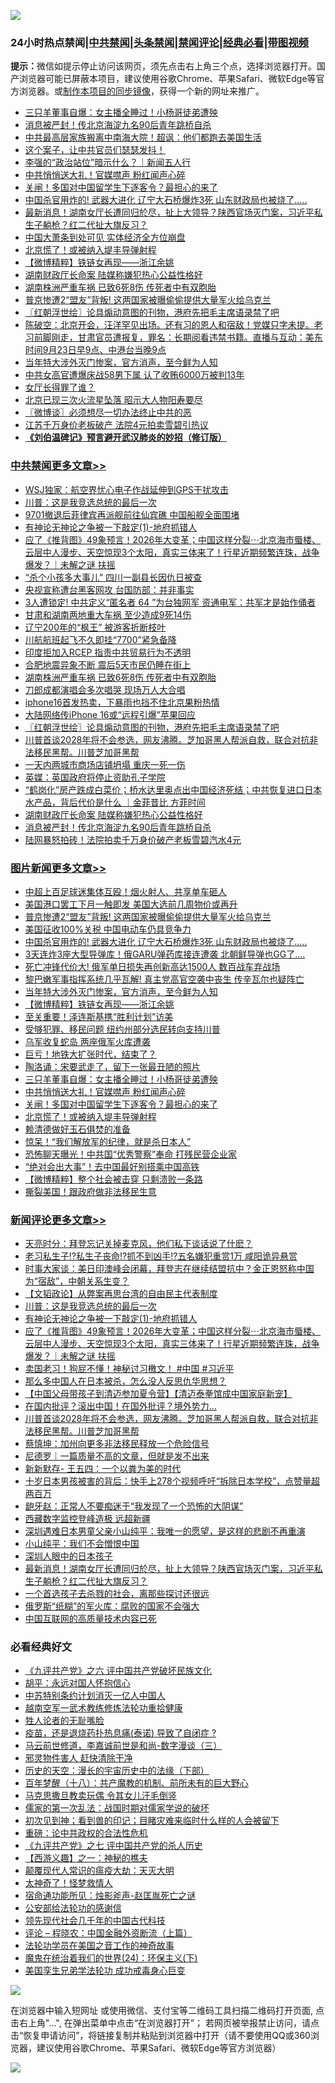 ![](https://raw.githubusercontent.com/jsvpn/jsproxy/dev/64photo/fqnews-qr.jpg)

<div id="tt">
<h3>24小时热点禁闻|<a href="#%E4%B8%AD%E5%85%B1%E7%A6%81%E9%97%BB%E6%9B%B4%E5%A4%9A%E6%96%87%E7%AB%A0">中共禁闻</a>|<a href="#%E5%9B%BE%E7%89%87%E6%96%B0%E9%97%BB%E6%9B%B4%E5%A4%9A%E6%96%87%E7%AB%A0">头条禁闻</a>|<a href="#%E6%96%B0%E9%97%BB%E8%AF%84%E8%AE%BA%E6%9B%B4%E5%A4%9A%E6%96%87%E7%AB%A0">禁闻评论|<a href="#%E5%BF%85%E7%9C%8B%E7%BB%8F%E5%85%B8%E5%A5%BD%E6%96%87">经典必看</a>|<a href="https://696153.xyz/3" target="_blank">带图视频</a></h3>
<div><b>提示：</b>微信如提示停止访问该网页，须先点击右上角三个点，选择浏览器打开。国产浏览器可能已屏蔽本项目，建议使用谷歌Chrome、苹果Safari、微软Edge等官方浏览器。或<a href="%E5%88%B6%E4%BD%9Cgit%E7%A6%81%E9%97%BB%E9%95%9C%E5%83%8F.md">制作本项目的同步镜像</a>，获得一个新的网址来推广。</div>
<ul>

<li><a href="/topimagenews/20240923/2092345.md">三只羊董事自爆：女主播全睡过！小杨哥徒弟遭殃</a></li>
<li><a href="/cbnews/20240923/2092288.md">消息被严封！传北京海淀九名90后青年跳桥自杀</a></li>
<li><a href="/comments/20240923/2092312.md">中共最高层家族搬离中南海大院！超讽：他们都跑去美国生活</a></li>
<li><a href="/sohnews/20240923/2092271.md">这个案子，让中共官员们瑟瑟发抖！</a></li>
<li><a href="/sohnews/20240923/2092331.md">李强的“政治站位”暗示什么？｜新闻五人行</a></li>
<li><a href="/topimagenews/20240923/2092327.md">中共悄悄送大礼！官媒噤声 粉红闻声心碎</a></li>
<li><a href="/topimagenews/20240923/2092309.md">关闸！多国对中国留学生下逐客令？最担心的来了</a></li>
<li><a href="/topimagenews/20240923/2092478.md">中国杀官用炸的! 武器大进化 辽宁大石桥爆炸3死 山东财政局也被烧了…..</a></li>
<li><a href="/comments/20240923/2092371.md">最新消息！湖南女厅长遭同归於尽，扯上大领导？陕西官场灭门案，习近平私生子躺枪？红二代扯大旗反习？</a></li>
<li><a href="/ccpdope/20240923/2092525.md">中国大萧条到处可见 实体经济全方位崩盘</a></li>
<li><a href="/topimagenews/20240923/2092285.md">北京慌了！或被纳入堤丰导弹射程</a></li>
<li><a href="/topimagenews/20240923/2092437.md">【微博精粹】铁链女再现——浙江余姚</a></li>
<li><a href="/cbnews/20240923/2092289.md">湖南财政厅长命案 陆媒称嫌犯热心公益性格好</a></li>
<li><a href="/cbnews/20240923/2092480.md">湖南株洲严重车祸 已致6死8伤 传死者中有双胞胎</a></li>
<li><a href="/topimagenews/20240923/2092575.md">普京惨遭2“盟友”背叛! 这两国家被曝偷偷提供大量军火给乌克兰</a></li>
<li><a href="/cbnews/20240923/2092430.md">〖红朝浮世绘〗论具煽动意图的刊物，港府先把毛主席语录禁了吧</a></li>
<li><a href="/sohnews/20240923/2092579.md">陈破空：北京开会，汪洋罕见出场。还有习的恩人和宿敌！党媒只字未提。老习前脚刚走，甘肃官员遭报复，罪名：长期阅看违禁书籍。直播与互动：美东时间9月23日早9点、中港台当晚9点</a></li>
<li><a href="/topimagenews/20240923/2092464.md">当年特大涉外灭门惨案，官方消声，至今鲜为人知</a></li>
<li><a href="/cnnews/20240923/2092623.md">中共女高官遭爆床战58男下属 认了收贿6000万被判13年</a></li>
<li><a href="/sohnews/20240923/2092428.md">女厅长得罪了谁？</a></li>
<li><a href="/ccpdope/20240923/2092261.md">北京已现三次火流星坠落 昭示大人物阳寿要尽</a></li>
<li><a href="/ssgc/20240923/2092362.md">〖微博谈〗必须想尽一切办法终止中共的恶</a></li>
<li><a href="/cbnews/20240923/2092286.md">江苏千万身价老板破产 法院4元拍卖雪碧引热议</a></li>
<li><b><a href="/comments/20200207/1272816.md" target="_blank">《刘伯温碑记》预言避开武汉肺炎的妙招（修订版）</a></b></li>
</ul>
</div>

<div class="catlist">
<h3><a href="/cbnews/" target="_blank">中共禁闻</a><span><a href="/cbnews/" target="_blank" rel="nofollow">更多文章>></a></span></h3>
<ul>
<li><a href="/cbnews/20240923/2092673.md" target="_blank">WSJ独家：航空界忧心电子作战延伸到GPS干扰攻击</a></li>
<li><a href="/comments/20240923/2092640.md" target="_blank">川普：这是我竞选总统的最后一次</a></li>
<li><a href="/cbnews/20240923/2092616.md" target="_blank">9701撤退后菲律宾再派舰前往仙宾礁 中国船舰全面围堵</a></li>
<li><a href="/comments/20240923/2092612.md" target="_blank">有神论无神论之争被一下敲定(1)-地府抓错人</a></li>
<li><a href="/comments/20240923/2092605.md" target="_blank">应了《推背图》49象预言！2026年大变革；中国这样分裂⋯北京海市蜃楼、云层中人漫步、天空惊现3个太阳，真实三体来了！行星近期频繁连珠，战争爆发？｜未解之谜 扶摇</a></li>
<li><a href="/cbnews/20240923/2092594.md" target="_blank">“杀个小孩多大事儿” 四川一副县长因仇日被查</a></li>
<li><a href="/cbnews/20240923/2092592.md" target="_blank">央视宣称遭台黑客网攻 台国防部：并非事实</a></li>
<li><a href="/cbnews/20240923/2092591.md" target="_blank">3人遭锁定! 中共定义“匿名者 64 ”为台独网军 资通电军：共军才是始作俑者</a></li>
<li><a href="/cbnews/20240923/2092590.md" target="_blank">甘肃和湖南两地重大车祸 至少造成9死14伤</a></li>
<li><a href="/cbnews/20240923/2092589.md" target="_blank">辽宁200年的“枫王” 被游客折断枝叶</a></li>
<li><a href="/cbnews/20240923/2092588.md" target="_blank">川航航班起飞不久即挂“7700”紧急备降</a></li>
<li><a href="/cbnews/20240923/2092482.md" target="_blank">印度拒加入RCEP 指责中共贸易行为不透明</a></li>
<li><a href="/cbnews/20240923/2092481.md" target="_blank">合肥地震异象不断 震后5天市民仍睡在街上</a></li>
<li><a href="/cbnews/20240923/2092480.md" target="_blank">湖南株洲严重车祸 已致6死8伤 传死者中有双胞胎</a></li>
<li><a href="/cbnews/20240923/2092479.md" target="_blank">刀郎成都演唱会多次唱哭 现场万人大合唱</a></li>
<li><a href="/cbnews/20240923/2092458.md" target="_blank">iphone16首发热卖，下暴雨也挡不住北京果粉热情</a></li>
<li><a href="/cbnews/20240923/2092457.md" target="_blank">大陆网络传iPhone 16或“远程引爆”苹果回应</a></li>
<li><a href="/cbnews/20240923/2092430.md" target="_blank">〖红朝浮世绘〗论具煽动意图的刊物，港府先把毛主席语录禁了吧</a></li>
<li><a href="/comments/20240923/2092427.md" target="_blank">川普首谈2028年将不会参选，网友沸腾。芝加哥黑人帮派自救，联合对抗非法移民黑帮。川普芝加哥黑帮</a></li>
<li><a href="/cbnews/20240923/2092417.md" target="_blank">一天内两城市商场店铺坍塌 重庆一死一伤</a></li>
<li><a href="/cbnews/20240923/2092378.md" target="_blank">英媒：英国政府将停止资助孔子学院</a></li>
<li><a href="/comments/20240923/2092322.md" target="_blank">“鹤岗化”房产跌成白菜价；桥水达里奥点出中国经济死结；中共恢复进口日本水产品，背后代价是什么 ｜金菲昔比 方菲时间</a></li>
<li><a href="/cbnews/20240923/2092289.md" target="_blank">湖南财政厅长命案 陆媒称嫌犯热心公益性格好</a></li>
<li><a href="/cbnews/20240923/2092288.md" target="_blank">消息被严封！传北京海淀九名90后青年跳桥自杀</a></li>
<li><a href="/cbnews/20240923/2092287.md" target="_blank">陆网暴怒拍砖！法院拍卖千万身价破产老板雪碧汽水4元</a></li>

</ul>
</div>
<div class="catlist">
<h3><a href="/topimagenews/" target="_blank">图片新闻</a><span><a href="/topimagenews/" target="_blank" rel="nofollow">更多文章>></a></span></h3>
<ul>
<li><a href="/topimagenews/20240923/2092701.md" target="_blank">中超上百足球迷集体互殴！烟火射人、共享单车砸人</a></li>
<li><a href="/topimagenews/20240923/2092700.md" target="_blank">美国港口罢工下月一触即发 美国大选前几周物价或再升</a></li>
<li><a href="/topimagenews/20240923/2092575.md" target="_blank">普京惨遭2“盟友”背叛! 这两国家被曝偷偷提供大量军火给乌克兰</a></li>
<li><a href="/topimagenews/20240923/2092560.md" target="_blank">美国征收100%关税 中国电动车仍具竞争力</a></li>
<li><a href="/topimagenews/20240923/2092478.md" target="_blank">中国杀官用炸的! 武器大进化 辽宁大石桥爆炸3死 山东财政局也被烧了…..</a></li>
<li><a href="/topimagenews/20240923/2092477.md" target="_blank">3天连炸3座大型导弹库！俄GARU弹药库接连遭袭 北朝鲜导弹也GG了….</a></li>
<li><a href="/topimagenews/20240923/2092476.md" target="_blank">死亡冲锋代价大! 俄军单日损失再创新高达1500人 数百战车弃战场</a></li>
<li><a href="/topimagenews/20240923/2092475.md" target="_blank">黎巴嫩军事指挥系统几乎瓦解! 真主党高官空袭中丧生 传辛瓦尔也疑阵亡</a></li>
<li><a href="/topimagenews/20240923/2092464.md" target="_blank">当年特大涉外灭门惨案，官方消声，至今鲜为人知</a></li>
<li><a href="/topimagenews/20240923/2092437.md" target="_blank">【微博精粹】铁链女再现——浙江余姚</a></li>
<li><a href="/topimagenews/20240923/2092416.md" target="_blank">至关重要！泽连斯基携“胜利计划”访美</a></li>
<li><a href="/topimagenews/20240923/2092376.md" target="_blank">受够犯罪、移民问题 纽约州部分选民转向支持川普</a></li>
<li><a href="/topimagenews/20240923/2092375.md" target="_blank">乌军收复蛇岛 两座俄军火库遭袭</a></li>
<li><a href="/topimagenews/20240923/2092374.md" target="_blank">巨亏！地铁大扩张时代，结束了？</a></li>
<li><a href="/topimagenews/20240923/2092346.md" target="_blank">陶洛诵：宋要武走了，留下一张最丑陋的照片</a></li>
<li><a href="/topimagenews/20240923/2092345.md" target="_blank">三只羊董事自爆：女主播全睡过！小杨哥徒弟遭殃</a></li>
<li><a href="/topimagenews/20240923/2092327.md" target="_blank">中共悄悄送大礼！官媒噤声 粉红闻声心碎</a></li>
<li><a href="/topimagenews/20240923/2092309.md" target="_blank">关闸！多国对中国留学生下逐客令？最担心的来了</a></li>
<li><a href="/topimagenews/20240923/2092285.md" target="_blank">北京慌了！或被纳入堤丰导弹射程</a></li>
<li><a href="/topimagenews/20240922/2092197.md" target="_blank">赖清德做好玉石俱焚的准备</a></li>
<li><a href="/topimagenews/20240922/2092092.md" target="_blank">惊呆！“我们解放军的纪律，就是杀日本人”</a></li>
<li><a href="/topimagenews/20240922/2092091.md" target="_blank">恐怖聊天曝光！中共国“优秀警察”奉命 打残民营企业家</a></li>
<li><a href="/topimagenews/20240922/2092066.md" target="_blank">“绝对会出大事”！去中国最好别搭乘中国高铁</a></li>
<li><a href="/topimagenews/20240922/2092065.md" target="_blank">【微博精粹】整个社会被击穿 只剩溃败一条路</a></li>
<li><a href="/topimagenews/20240922/2092064.md" target="_blank">撕裂美国！跟政府做非法移民生意</a></li>

</ul>
</div>
<div class="catlist">
<h3><a href="/comments/" target="_blank">新闻评论</a><span><a href="/comments/" target="_blank" rel="nofollow">更多文章>></a></span></h3>
<ul>
<li><a href="/comments/20240923/2092699.md" target="_blank">天亮时分：拜登忘记关掉麦克风，他们私下谈话说了什麽？</a></li>
<li><a href="/comments/20240923/2092698.md" target="_blank">老习私生子⁉️私生子丧命⁉️抓不到凶手⁉️五名嫌犯重赏1万 咸阳诡异悬赏</a></li>
<li><a href="/comments/20240923/2092681.md" target="_blank">时事大家谈：美日印澳峰会闭幕，拜登志在继续结盟抗中？金正恩怒称中国为“宿敌”，中朝关系生变？</a></li>
<li><a href="/comments/20240923/2092648.md" target="_blank">【文韬政论】从弊案再思台湾的自由民主代表制度</a></li>
<li><a href="/comments/20240923/2092640.md" target="_blank">川普：这是我竞选总统的最后一次</a></li>
<li><a href="/comments/20240923/2092612.md" target="_blank">有神论无神论之争被一下敲定(1)-地府抓错人</a></li>
<li><a href="/comments/20240923/2092605.md" target="_blank">应了《推背图》49象预言！2026年大变革；中国这样分裂⋯北京海市蜃楼、云层中人漫步、天空惊现3个太阳，真实三体来了！行星近期频繁连珠，战争爆发？｜未解之谜 扶摇</a></li>
<li><a href="/comments/20240923/2092585.md" target="_blank">卖国老习！狗屁不懂！神秘讨习檄文！ #中国 #习近平</a></li>
<li><a href="/comments/20240923/2092563.md" target="_blank">那么多中国人在日本被杀，怎么没人反思仇华思想？</a></li>
<li><a href="/comments/20240923/2092557.md" target="_blank">【中国父母带孩子到清迈参加夏令营】【清迈泰拳馆成中国家庭新宠】</a></li>
<li><a href="/comments/20240923/2092459.md" target="_blank">在国内批评？滚出中国！在国外批评？境外势力…</a></li>
<li><a href="/comments/20240923/2092427.md" target="_blank">川普首谈2028年将不会参选，网友沸腾。芝加哥黑人帮派自救，联合对抗非法移民黑帮。川普芝加哥黑帮</a></li>
<li><a href="/comments/20240923/2092419.md" target="_blank">蔡慎坤：加州向更多非法移民释放一个危险信号</a></li>
<li><a href="/comments/20240923/2092392.md" target="_blank">尼德罗｜一篇质量不高的文章，但就是发不出来</a></li>
<li><a href="/comments/20240923/2092391.md" target="_blank">新新默存- 王五四：一个以粪为美的时代</a></li>
<li><a href="/comments/20240923/2092390.md" target="_blank">十岁日本男孩被害的背后：快手上278个视频呼吁“拆除日本学校”，点赞量超两百万</a></li>
<li><a href="/comments/20240923/2092389.md" target="_blank">龅牙赵：正常人不要痴迷于“我发现了一个恐怖的大阴谋”</a></li>
<li><a href="/comments/20240923/2092388.md" target="_blank">西藏数字监控登峰造极 远超新疆</a></li>
<li><a href="/comments/20240923/2092387.md" target="_blank">深圳遇难日本男童父亲小山纯平：我唯一的愿望，是这样的悲剧不再重演</a></li>
<li><a href="/comments/20240923/2092385.md" target="_blank">小山纯平：我们不会憎恨中国</a></li>
<li><a href="/comments/20240923/2092384.md" target="_blank">深圳人眼中的日本孩子</a></li>
<li><a href="/comments/20240923/2092371.md" target="_blank">最新消息！湖南女厅长遭同归於尽，扯上大领导？陕西官场灭门案，习近平私生子躺枪？红二代扯大旗反习？</a></li>
<li><a href="/comments/20240923/2092356.md" target="_blank">一个首选孩子去杀戮的社会，离那些探讨还很远</a></li>
<li><a href="/comments/20240923/2092355.md" target="_blank">俄罗斯“纸糊”的军火库：腐败的国家不会强大</a></li>
<li><a href="/comments/20240923/2092354.md" target="_blank">中国互联网的高质量技术内容已死</a></li>

</ul>
</div>

<div class="catlist">
<h3>必看经典好文</h3>
<ul>
<li><a href="/bookonline/20131116/201050.md" target="_blank">《九评共产党》之六 评中国共产党破坏民族文化</a></li>
<li><a href="/comments/20180624/961987.md" target="_blank">胡平：永远对国人怀抱信心</a></li>
<li><a href="/comments/20220920/1786910.md" target="_blank">中苏特别条约计划消灭一亿人中国人</a></li>
<li><a href="/comments/20190807/1170993.md" target="_blank">越南空军一武术教练修炼法轮功重拾健康</a></li>
<li><a href="/comments/20200606/783250.md" target="_blank">牲人论者的无耻嘴脸</a></li>
<li><a href="/comments/20230424/1875912.md" target="_blank">疫苗，还是退烧药扑热息痛(泰诺) 导致了自闭症 ?</a></li>
<li><a href="/comments/20240918/2089868.md" target="_blank">马云前世修道，李嘉诚前世是和尚-数字漫谈（三）</a></li>
<li><a href="/cbnews/20220508/1730049.md" target="_blank">邪灵物件害人 赶快清除干净</a></li>
<li><a href="/tculture/20121025/73066.md" target="_blank">历史的天空：漫长的宇宙历史中的法缘（下部）</a></li>
<li><a href="/comments/20240704/2058130.md" target="_blank">百年梦醒（十八）：共产魔教的机制、前所未有的巨大野心</a></li>
<li><a href="/lifebaike/20180921/1001202.md" target="_blank">马克思撒旦教卖玩偶 令其女儿汗毛倒竖</a></li>
<li><a href="/comments/20191110/1037275.md" target="_blank">儒家的第一次乱法：战国时期对儒家学说的破坏</a></li>
<li><a href="/sohnews/20240908/2085761.md" target="_blank">初次见到神；看到兽的印记；目睹灾难来临时什么样的人会被留下</a></li>
<li><a href="/comments/20200705/783271.md" target="_blank">重磅：论中共政权的合法性危机</a></li>
<li><a href="/bookonline/20131116/201048.md" target="_blank">《九评共产党》之七 评中国共产党的杀人历史</a></li>
<li><a href="/comments/20210210/1484775.md" target="_blank">【西游义趣】之一：神秘的樵夫</a></li>
<li><a href="/comments/20200619/783185.md" target="_blank">颠覆现代人常识的瘟疫大劫：天灭大明</a></li>
<li><a href="/ccpdope/20200907/1392129.md" target="_blank">太神奇了！怪梦救情人</a></li>
<li><a href="/tculture/20151001/455916.md" target="_blank">宿命通功能所见：烛影斧声-赵匡胤死亡之谜</a></li>
<li><a href="/aomi/history/20210111/1465363.md" target="_blank">公安部给法轮功的感谢信</a></li>
<li><a href="/comments/20220329/1711799.md" target="_blank">领先现代社会几千年的中国古代科技</a></li>
<li><a href="/ssgc/20230821/1923285.md" target="_blank">评论 &#8211; 程晓农：中国金融外资断流（上篇）</a></li>
<li><a href="/comments/20200511/1326751.md" target="_blank">法轮功学员在美国之音工作的神奇故事</a></li>
<li><a href="/cbnews/20180907/994846.md" target="_blank">魔鬼在统治着我们的世界(24)：环保主义(下)</a></li>
<li><a href="/comments/20210509/1542373.md" target="_blank">美国孪生兄弟学法轮功 成功戒毒身心巨变</a></li>

</ul>
</div>

![](https://raw.githubusercontent.com/jsvpn/jsproxy/dev/64photo/fqnews-qr.jpg)

在浏览器中输入短网址 或使用微信、支付宝等二维码工具扫描二维码打开页面, 点击右上角"...", 在弹出菜单中点击“在浏览器打开”； 若网页被举报禁止访问，请点击“恢复申请访问”，将链接复制并粘贴到浏览器中打开（请不要使用QQ或360浏览器，建议使用谷歌Chrome、苹果Safari、微软Edge等官方浏览器）

![](https://raw.githubusercontent.com/jsvpn/jsproxy/dev/64photo/wx.jpg)